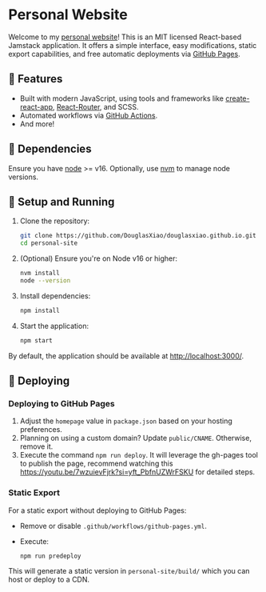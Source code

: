 # Personal Website

Welcome to my [personal website](https://douglasxiao.github.io/)! This is an MIT licensed React-based Jamstack application. It offers a simple interface, easy modifications, static export capabilities, and free automatic deployments via [GitHub Pages](https://pages.github.com/).

## 🚀 Features

- Built with modern JavaScript, using tools and frameworks like [create-react-app](https://github.com/facebook/create-react-app), [React-Router](https://reactrouter.com/), and SCSS.
- Automated workflows via [GitHub Actions](https://github.com/features/actions).
- And more!

## 🔧 Dependencies

Ensure you have [node](https://nodejs.org/) >= v16. Optionally, use [nvm](https://github.com/nvm-sh/nvm#installing-and-updating) to manage node versions.

## 🚀 Setup and Running

1. Clone the repository:

    ```bash
    git clone https://github.com/DouglasXiao/douglasxiao.github.io.git
    cd personal-site
    ```

2. (Optional) Ensure you're on Node v16 or higher:

    ```bash
    nvm install
    node --version
    ```

3. Install dependencies:

    ```bash
    npm install
    ```

4. Start the application:

    ```bash
    npm start
    ```

By default, the application should be available at [http://localhost:3000/](http://localhost:3000/).

## 🚢 Deploying

### Deploying to GitHub Pages

1. Adjust the `homepage` value in `package.json` based on your hosting preferences.
2. Planning on using a custom domain? Update `public/CNAME`. Otherwise, remove it.
3. Execute the command `npm run deploy`. It will leverage the gh-pages tool to publish the page, recommend watching this https://youtu.be/7wzuievFjrk?si=yft_PbfnUZWrFSKU for detailed steps.

### Static Export

For a static export without deploying to GitHub Pages:

- Remove or disable `.github/workflows/github-pages.yml`.
- Execute:

    ```bash
    npm run predeploy
    ```

This will generate a static version in `personal-site/build/` which you can host or deploy to a CDN.
